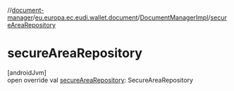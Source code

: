 //[document-manager](../../../index.md)/[eu.europa.ec.eudi.wallet.document](../index.md)/[DocumentManagerImpl](index.md)/[secureAreaRepository](secure-area-repository.md)

# secureAreaRepository

[androidJvm]\
open override val [secureAreaRepository](secure-area-repository.md): SecureAreaRepository
